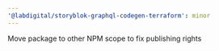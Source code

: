 ```yaml
---
'@labdigital/storyblok-graphql-codegen-terraform': minor
---
```


Move package to other NPM scope to fix publishing rights

